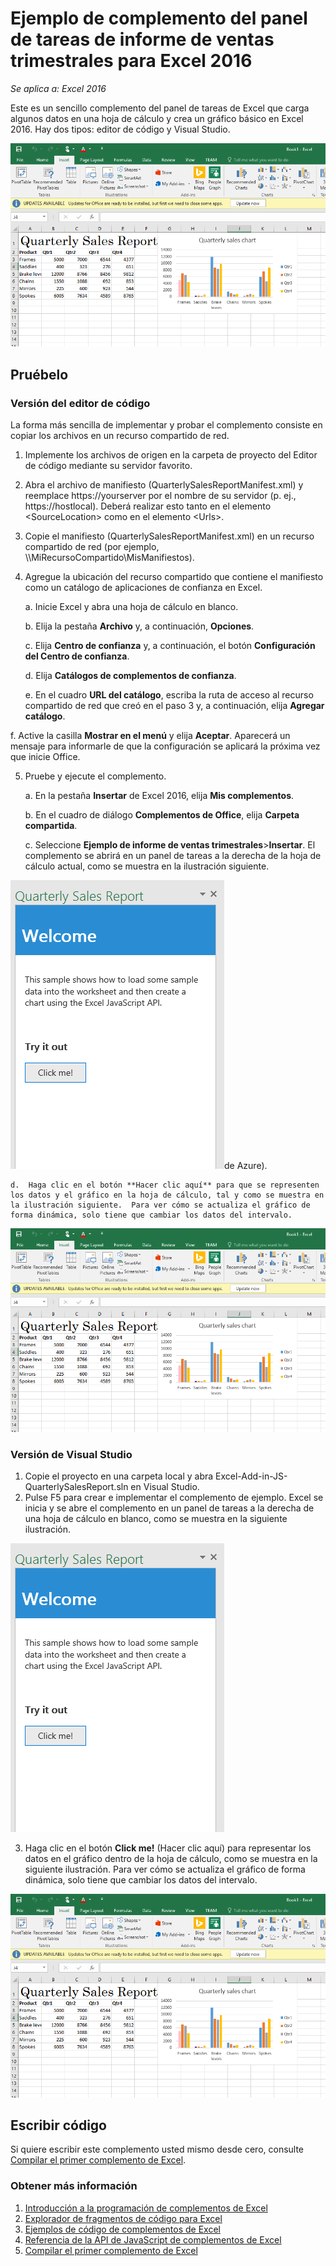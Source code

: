 # <a name="quarterly-sales-report-task-pane-add-in-sample-for-excel-2016"></a>Ejemplo de complemento del panel de tareas de informe de ventas trimestrales para Excel 2016

_Se aplica a: Excel 2016_

Este es un sencillo complemento del panel de tareas de Excel que carga algunos datos en una hoja de cálculo y crea un gráfico básico en Excel 2016. Hay dos tipos: editor de código y Visual Studio.

![Ejemplo de informe de ventas trimestrales](../Images/QuarterlySalesReport_report.PNG)

## <a name="try-it-out"></a>Pruébelo
### <a name="code-editor-version"></a>Versión del editor de código

La forma más sencilla de implementar y probar el complemento consiste en copiar los archivos en un recurso compartido de red.

1.  Implemente los archivos de origen en la carpeta de proyecto del Editor de código mediante su servidor favorito.
2.  Abra el archivo de manifiesto (QuarterlySalesReportManifest.xml) y reemplace https://yourserver por el nombre de su servidor (p. ej., https://hostlocal). Deberá realizar esto tanto en el elemento \<SourceLocation\> como en el elemento \<Urls\>.
3.  Copie el manifiesto (QuarterlySalesReportManifest.xml) en un recurso compartido de red (por ejemplo, \\\MiRecursoCompartido\MisManifiestos).
4.  Agregue la ubicación del recurso compartido que contiene el manifiesto como un catálogo de aplicaciones de confianza en Excel.

    a.  Inicie Excel y abra una hoja de cálculo en blanco.

    b.  Elija la pestaña **Archivo** y, a continuación, **Opciones**.

    c.  Elija **Centro de confianza** y, a continuación, el botón **Configuración del Centro de confianza**.

    d.  Elija **Catálogos de complementos de confianza**.

    e.  En el cuadro **URL del catálogo**, escriba la ruta de acceso al recurso compartido de red que creó en el paso 3 y, a continuación, elija **Agregar catálogo**.

   f. Active la casilla **Mostrar en el menú** y elija **Aceptar**. Aparecerá un mensaje para informarle de que la configuración se aplicará la próxima vez que inicie Office.

5.  Pruebe y ejecute el complemento.

    a.  En la pestaña **Insertar** de Excel 2016, elija **Mis complementos**.

    b.  En el cuadro de diálogo **Complementos de Office**, elija **Carpeta compartida**.

    c.  Seleccione **Ejemplo de informe de ventas trimestrales**>**Insertar**. El complemento se abrirá en un panel de tareas a la derecha de la hoja de cálculo actual, como se muestra en la ilustración siguiente.

  ![Ejemplo de informe de ventas trimestrales](../Images/QuarterlySalesReport_taskpane.PNG)de Azure).

    d.  Haga clic en el botón **Hacer clic aquí** para que se representen los datos y el gráfico en la hoja de cálculo, tal y como se muestra en la ilustración siguiente.  Para ver cómo se actualiza el gráfico de forma dinámica, solo tiene que cambiar los datos del intervalo.

  ![Ejemplo de informe de ventas trimestrales](../Images/QuarterlySalesReport_report.PNG)

### <a name="visual-studio-version"></a>Versión de Visual Studio
1.  Copie el proyecto en una carpeta local y abra Excel-Add-in-JS-QuarterlySalesReport.sln en Visual Studio.
2.  Pulse F5 para crear e implementar el complemento de ejemplo. Excel se inicia y se abre el complemento en un panel de tareas a la derecha de una hoja de cálculo en blanco, como se muestra en la siguiente ilustración.

  ![Ejemplo de informe de ventas trimestrales](../Images/QuarterlySalesReport_taskpane.PNG)

3. Haga clic en el botón **Click me!** (Hacer clic aquí) para representar los datos en el gráfico dentro de la hoja de cálculo, como se muestra en la siguiente ilustración. Para ver cómo se actualiza el gráfico de forma dinámica, solo tiene que cambiar los datos del intervalo.

  ![Ejemplo de informe de ventas trimestrales](../Images/QuarterlySalesReport_report.PNG)

## <a name="code-it"></a>Escribir código

Si quiere escribir este complemento usted mismo desde cero, consulte [Compilar el primer complemento de Excel](https://github.com/OfficeDev/office-js-docs/blob/master/excel/build-your-first-excel-add-in.md).


### <a name="learn-more"></a>Obtener más información


1.  [Introducción a la programación de complementos de Excel](https://github.com/OfficeDev/office-js-docs/blob/master/excel/excel-add-ins-programming-overview.md)
2.  [Explorador de fragmentos de código para Excel](http://officesnippetexplorer.azurewebsites.net/#/snippets/excel)
3.  [Ejemplos de código de complementos de Excel](https://github.com/OfficeDev/office-js-docs/blob/master/excel/excel-add-ins-code-samples.md)
4.  [Referencia de la API de JavaScript de complementos de Excel](https://github.com/OfficeDev/office-js-docs/blob/master/excel/excel-add-ins-javascript-reference.md)
5.  [Compilar el primer complemento de Excel](https://github.com/OfficeDev/office-js-docs/blob/master/excel/build-your-first-excel-add-in.md)